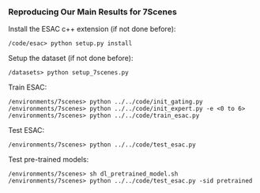### Reproducing Our Main Results for 7Scenes

Install the ESAC c++ extension (if not done before):

```
/code/esac> python setup.py install
```

Setup the dataset (if not done before):

```
/datasets> python setup_7scenes.py
```

Train ESAC:

```
/environments/7scenes> python ../../code/init_gating.py 
/environments/7scenes> python ../../code/init_expert.py -e <0 to 6>
/environments/7scenes> python ../../code/train_esac.py
```

Test ESAC:
```
/environments/7scenes> python ../../code/test_esac.py
```

Test pre-trained models:
```
/environments/7scenes> sh dl_pretrained_model.sh
/environments/7scenes> python ../../code/test_esac.py -sid pretrained
```
